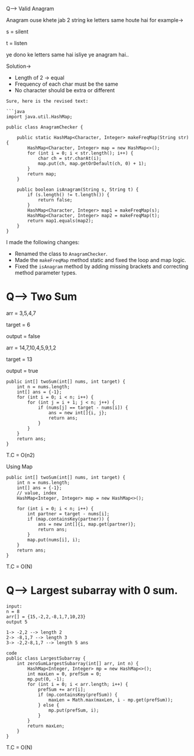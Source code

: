 Q--> Valid Anagram

Anagram ouse khete jab 2 string ke letters same houte hai for example->

s = silent

t = listen

ye dono ke letters same hai isliye ye anagram hai..


Solution->
* Length of 2 -> equal
* Frequency of each char must be the same
* No character should be extra or different


```
Sure, here is the revised text:

```java
import java.util.HashMap;

public class AnagramChecker {

    public static HashMap<Character, Integer> makeFreqMap(String str) {
        HashMap<Character, Integer> map = new HashMap<>();
        for (int i = 0; i < str.length(); i++) {
            char ch = str.charAt(i);
            map.put(ch, map.getOrDefault(ch, 0) + 1);
        }
        return map;
    }

    public boolean isAnagram(String s, String t) {
        if (s.length() != t.length()) {
            return false;
        }
        HashMap<Character, Integer> map1 = makeFreqMap(s);
        HashMap<Character, Integer> map2 = makeFreqMap(t);
        return map1.equals(map2);
    }
}
```

I made the following changes:
- Renamed the class to `AnagramChecker`.
- Made the `makeFreqMap` method static and fixed the loop and map logic.
- Fixed the `isAnagram` method by adding missing brackets and correcting method parameter types.
  




# Q--> Two Sum
arr = 3,5,4,7

target = 6

output = false


arr = 14,7,10,4,5,9,1,2

target = 13

output = true




```
public int[] twoSum(int[] nums, int target) {
    int n = nums.length;
    int[] ans = {-1};
    for (int i = 0; i < n; i++) {
        for (int j = i + 1; j < n; j++) {
            if (nums[j] == target - nums[i]) {
                ans = new int[]{i, j};
                return ans;
            }
        }
    }
    return ans;
}
```

T.C = O(n2)



Using Map



```
public int[] twoSum(int[] nums, int target) {
    int n = nums.length;
    int[] ans = {-1};
    // value, index
    HashMap<Integer, Integer> map = new HashMap<>();
    
    for (int i = 0; i < n; i++) {
        int partner = target - nums[i];
        if (map.containsKey(partner)) {
            ans = new int[]{i, map.get(partner)};
            return ans;
        }
        map.put(nums[i], i);
    }
    return ans;
}
```

T.C = O(N)




# Q--> Largest subarray with 0 sum.
```
input:
n = 8
arr[] = {15,-2,2,-8,1,7,10,23}
output 5

1-> -2,2 --> length 2
2-> -8,1,7 --> length 3
3-> -2,2-8,1,7 --> length 5 ans

```

```
code
public class LargestSubarray {
    int zeroSumLargestSubarray(int[] arr, int n) {
        HashMap<Integer, Integer> mp = new HashMap<>();
        int maxLen = 0, prefSum = 0;
        mp.put(0, -1);
        for (int i = 0; i < arr.length; i++) {
            prefSum += arr[i];
            if (mp.containsKey(prefSum)) {
                maxLen = Math.max(maxLen, i - mp.get(prefSum));
            } else {
                mp.put(prefSum, i);
            }
        }
        return maxLen;
    }
}
```

T.C = O(N)
